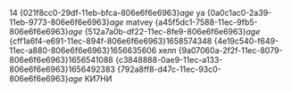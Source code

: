 14
{021f8cc0-29df-11eb-bfca-806e6f6e6963}$age$ ya
{0a0c1ac0-2a39-11eb-9773-806e6f6e6963}$age$ matvey
{a45f5dc1-7588-11ec-9fb5-806e6f6e6963}$age$
{512a7a0b-df22-11ec-8fe9-806e6f6e6963}$age$
{cff1a6f4-e691-11ec-894f-806e6f6e6963}$1658574348$
{4e19c540-f649-11ec-a880-806e6f6e6963}$1656635606$ хелп
{9a07060a-2f2f-11ec-8079-806e6f6e6963}$1656541088$
{c3848888-0ae9-11ec-a133-806e6f6e6963}$1656492383$
{792a8ff8-d47c-11ec-93c0-806e6f6e6963}$age$ КИ7НИ
